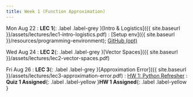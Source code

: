 ```yaml
---
title: Week 1 (Function Approximation)
---
```


Mon Aug 22
: **LEC 1**{: .label .label-grey }[Intro & Logistics]({{ site.baseurl }}/assets/lectures/lec1-intro-logistics.pdf)
    : [Setup env]({{ site.baseurl }}/resources/programming-environment); [GitHub (opt)](https://classroom.github.com/a/_UB9rUFu)

Wed Aug 24
: **LEC 2**{: .label .label-grey }[Vector Spaces]({{ site.baseurl }}/assets/lectures/lec2-vector-spaces.pdf)

Fri Aug 26
: **LEC 3**{: .label .label-grey }[Approximation Error]({{ site.baseurl }}/assets/lectures/lec3-approximation-error.pdf)
    : [HW 1: Python Refresher](https://classroom.github.com/a/gu_HebVO)
: **Quiz 1 Assigned**{: .label .label-yellow }**HW 1 Assigned**{: .label .label-yellow }
